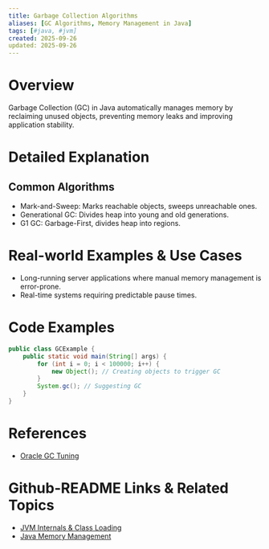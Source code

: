 ```yaml
---
title: Garbage Collection Algorithms
aliases: [GC Algorithms, Memory Management in Java]
tags: [#java, #jvm]
created: 2025-09-26
updated: 2025-09-26
---
```


# Overview

Garbage Collection (GC) in Java automatically manages memory by reclaiming unused objects, preventing memory leaks and improving application stability.

# Detailed Explanation

## Common Algorithms

- Mark-and-Sweep: Marks reachable objects, sweeps unreachable ones.
- Generational GC: Divides heap into young and old generations.
- G1 GC: Garbage-First, divides heap into regions.

# Real-world Examples & Use Cases

- Long-running server applications where manual memory management is error-prone.
- Real-time systems requiring predictable pause times.

# Code Examples

```java
public class GCExample {
    public static void main(String[] args) {
        for (int i = 0; i < 100000; i++) {
            new Object(); // Creating objects to trigger GC
        }
        System.gc(); // Suggesting GC
    }
}
```

# References

- [Oracle GC Tuning](https://docs.oracle.com/javase/8/docs/technotes/guides/vm/gctuning/)

# Github-README Links & Related Topics

- [JVM Internals & Class Loading](../jvm-internals-class-loading/README.md)
- [Java Memory Management](../java-memory-management/README.md)
